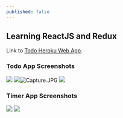 ```yaml
---
published: false
---
```

## Learning ReactJS and Redux

Link to [Todo Heroku Web App](https://arcane-caverns-41973.herokuapp.com).

### Todo App Screenshots
![]({{site.baseurl}}/images/login%20page.JPG)
![]({{site.baseurl}}/images/Capture.JPG)![Capture.JPG]({{site.baseurl}}/images/Capture.JPG)
![]({{site.baseurl}}/images/sample%20page.JPG)

### Timer App Screenshots

![]({{site.baseurl}}/images/TIMER%20APP.JPG)
![]({{site.baseurl}}/images/TIMER%20APP2.JPG)

